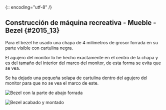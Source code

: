 {:: encoding="utf-8" /}
## Construcción de máquina recreativa - Mueble - Bezel {#2015_13}

Para el bezel he usado una chapa de 4 milímetros de grosor forrada en su parte visible con cartulina negra.

El agujero del monitor lo he hecho exactamente en el centro de la chapa y es del tamaño del interior del marco del monitor, de esta forma se evita que se vea.

Se ha dejado una pequeña solapa de cartulina dentro del agujero del monitor para que no se vea el marco de este.

![Bezel con la parte de abajo forrada](images/Mueble_22.jpg "Bezel con la parte de abajo forrada")

![Bezel acabado y montado](images/Mueble_23.jpg "Bezel acabado y montado")
